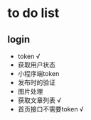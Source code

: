 # to do list
## login
- token √
- 获取用户状态 
- 小程序端token 
- 发布时的验证 
- 图片处理 
- 获取文章列表 √
- 首页接口不需要token √